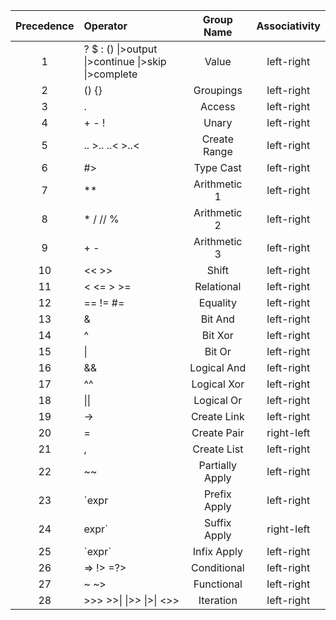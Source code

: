 
| Precedence | Operator                                                           | Group Name       | Associativity |
| :--------: | :----------------------------------------------------------------- | :-----------:    | :-----------: |
| 1          | ? $ : () &#124;>output &#124;>continue &#124;>skip &#124;>complete | Value            | left-right    |
| 2          | () {}                                                              | Groupings        | left-right    |
| 3          | .                                                                  | Access           | left-right    |
| 4          | + - !                                                              | Unary            | left-right    |
| 5          | .. >.. ..< >..<                                                    | Create Range     | left-right    |
| 6          | #>                                                                 | Type Cast        | left-right    |
| 7          | **                                                                 | Arithmetic 1     | left-right    |
| 8          | * / // %                                                           | Arithmetic 2     | left-right    |
| 9          | + -                                                                | Arithmetic 3     | left-right    |
| 10         | << >>                                                              | Shift            | left-right    |
| 11         | < <= > >=                                                          | Relational       | left-right    |
| 12         | == != #=                                                           | Equality         | left-right    |
| 13         | &                                                                  | Bit And          | left-right    |
| 14         | ^                                                                  | Bit Xor          | left-right    |
| 15         | &#124;                                                             | Bit Or           | left-right    |
| 16         | &&                                                                 | Logical And      | left-right    |
| 17         | ^^                                                                 | Logical Xor      | left-right    |
| 18         | &#124;&#124;                                                       | Logical Or       | left-right    |
| 19         | ->                                                                 | Create Link      | left-right    |
| 20         | =                                                                  | Create Pair      | right-left    |
| 21         | ,                                                                  | Create List      | left-right    |
| 22         | ~~                                                                 | Partially Apply  | left-right    |
| 23         | `expr                                                              | Prefix Apply     | left-right    |
| 24         | expr`                                                              | Suffix Apply     | right-left    |
| 25         | \`expr\`                                                           | Infix Apply      | left-right    |
| 26         | => !> =?>                                                          | Conditional      | left-right    |
| 27         | ~ ~>                                                               | Functional       | left-right    |
| 28         | >>> >>&#124; &#124;>> &#124;>&#124; <>>                            | Iteration        | left-right    |
